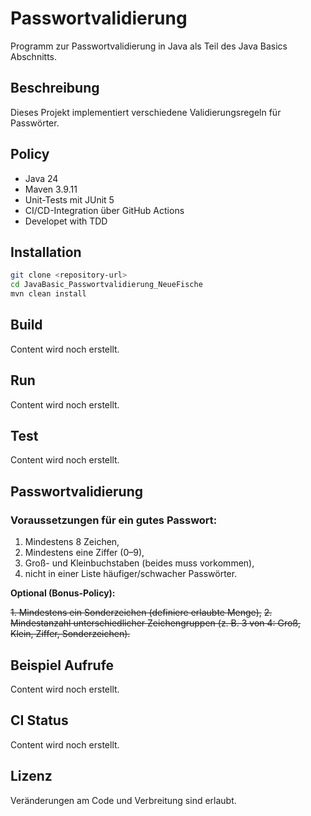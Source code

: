 # Passwortvalidierung

Programm zur Passwortvalidierung in Java als Teil des Java Basics Abschnitts.

## Beschreibung

Dieses Projekt implementiert verschiedene Validierungsregeln für Passwörter.

## Policy

- Java 24
- Maven 3.9.11
- Unit-Tests mit JUnit 5
- CI/CD-Integration über GitHub Actions
- Developet with TDD

## Installation

```bash
git clone <repository-url>
cd JavaBasic_Passwortvalidierung_NeueFische
mvn clean install
```

## Build
Content wird noch erstellt.

## Run
Content wird noch erstellt.

## Test
Content wird noch erstellt.

## Passwortvalidierung
### Voraussetzungen für ein gutes Passwort:
1. Mindestens 8 Zeichen,
2. Mindestens eine Ziffer (0–9),
3. Groß- und Kleinbuchstaben (beides muss vorkommen),
4. nicht in einer Liste häufiger/schwacher Passwörter.

**Optional (Bonus-Policy):**

~~1. Mindestens ein Sonderzeichen (definiere erlaubte Menge),~~
~~2. Mindestanzahl unterschiedlicher Zeichengruppen (z. B. 3 von 4: Groß, Klein, Ziffer, Sonderzeichen).~~


## Beispiel Aufrufe
Content wird noch erstellt.

## CI Status
Content wird noch erstellt.

## Lizenz
Veränderungen am Code und Verbreitung sind erlaubt.